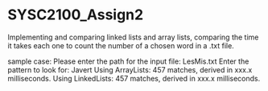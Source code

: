 # SYSC2100_Assign2
Implementing and comparing linked lists and array lists, comparing the time it takes each one to count the number of a chosen word in a .txt file.

sample case:
Please enter the path for the input file: LesMis.txt
Enter the pattern to look for: Javert
Using ArrayLists: 457 matches, derived in xxx.x milliseconds. Using LinkedLists: 457 matches, derived in xxx.x milliseconds.
